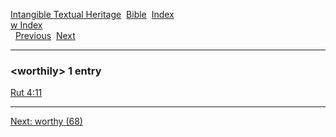 [Intangible Textual Heritage](../../index)  [Bible](../index) 
[Index](index)   
[w Index](_w_)  
  [Previous](c12604)  [Next](c12606) 

------------------------------------------------------------------------

### &lt;worthily&gt; 1 entry

[Rut 4:11](../kjv/rut004.htm#011)  

------------------------------------------------------------------------

[Next: worthy (68)](c12606)
